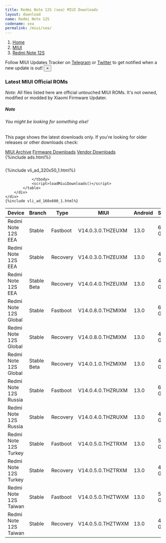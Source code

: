 ```yaml
---
title: Redmi Note 12S (sea) MIUI Downloads
layout: download
name: Redmi Note 12S
codename: sea
permalink: /miui/sea/
---
```

<nav aria-label="breadcrumb">
    <ol class="breadcrumb">
        <li class="breadcrumb-item"><a href="/">Home</a></li>
        <li class="breadcrumb-item"><a href="/miui/">MIUI</a></li>
        <li class="breadcrumb-item active" aria-current="page"><a href="/miui/sea/">Redmi Note 12S</a></li>
    </ol>
</nav>
<div class="alert alert-primary alert-dismissible fade show" role="alert">
    Follow MIUI Updates Tracker on <a href="https://t.me/MIUIUpdatesTracker" class="alert-link">Telegram</a>
     or <a href="https://twitter.com/MiFwUpdater" class="alert-link">Twitter</a> to get notified when a new update is out!
    <button type="button" class="close" data-dismiss="alert" aria-label="Close">
        <span aria-hidden="true">&times;</span>
    </button>
</div>

### Latest MIUI Official ROMs
*Note*: All files listed here are official untouched MIUI ROMs. It's not owned, modified or modded by Xiaomi Firmware Updater.
<div class="card">
  <div class="card-body">
    <h5 class="card-title">Note</h5>
    <h6 class="card-subtitle mb-2 text-muted">You might be looking for something else!</h6>
    <p class="card-text">This page shows the latest downloads only.
     If you're looking for older releases or other downloads check:</p>
    <a href="/archive/miui/sea/" class="card-link">MIUI Archive</a>
    <a href="/firmware/sea/" class="card-link">Firmware Downloads</a>
    <a href="/vendor/sea/" class="card-link">Vendor Downloads</a>
  </div>
</div>
{%include ads.html%}
<div class="row justify-content-center">
    <div class="col-10">
        <div class="table-responsive-md" style="margin-top: 25px;">
            {%include vli_ad_320x50_1.html%}
            <table id="miui" class="display dt-responsive nowrap compact table table-striped table-hover table-sm">
                <thead class="thead-dark">
                    <tr>
                        <th data-ref="device">Device</th>
                        <th data-ref="branch">Branch</th>
                        <th data-ref="type">Type</th>
                        <th data-ref="miui">MIUI</th>
                        <th data-ref="android">Android</th>
                        <th data-ref="size">Size</th>
                        <th data-ref="size">Date</th>
                        <th data-ref="link">Link</th>
                    </tr>
                </thead>
                <tbody>
                <tr><td>Redmi Note 12S EEA</td><td>Stable</td><td>Fastboot</td><td>V14.0.3.0.THZEUXM</td><td>13.0</td><td>6.4 GB</td><td>2023-07-11</td><td><a href="/miui/sea/stable/V14.0.3.0.THZEUXM/">Download</a></td></tr>
<tr><td>Redmi Note 12S EEA</td><td>Stable</td><td>Recovery</td><td>V14.0.3.0.THZEUXM</td><td>13.0</td><td>4.0 GB</td><td>2023-07-24</td><td><a href="/miui/sea/stable/V14.0.3.0.THZEUXM/">Download</a></td></tr>
<tr><td>Redmi Note 12S EEA</td><td>Stable Beta</td><td>Recovery</td><td>V14.0.4.0.THZEUXM</td><td>13.0</td><td>4.0 GB</td><td>2023-10-20</td><td><a href="/miui/sea/stable beta/V14.0.4.0.THZEUXM/">Download</a></td></tr>
<tr><td>Redmi Note 12S Global</td><td>Stable</td><td>Fastboot</td><td>V14.0.8.0.THZMIXM</td><td>13.0</td><td>6.8 GB</td><td>2023-09-25</td><td><a href="/miui/sea/stable/V14.0.8.0.THZMIXM/">Download</a></td></tr>
<tr><td>Redmi Note 12S Global</td><td>Stable</td><td>Recovery</td><td>V14.0.8.0.THZMIXM</td><td>13.0</td><td>4.1 GB</td><td>2023-10-10</td><td><a href="/miui/sea/stable/V14.0.8.0.THZMIXM/">Download</a></td></tr>
<tr><td>Redmi Note 12S Global</td><td>Stable Beta</td><td>Recovery</td><td>V14.0.1.0.THZMIXM</td><td>13.0</td><td>4.1 GB</td><td>2023-05-10</td><td><a href="/miui/sea/stable beta/V14.0.1.0.THZMIXM/">Download</a></td></tr>
<tr><td>Redmi Note 12S Russia</td><td>Stable</td><td>Fastboot</td><td>V14.0.4.0.THZRUXM</td><td>13.0</td><td>6.5 GB</td><td>2023-10-08</td><td><a href="/miui/sea/stable/V14.0.4.0.THZRUXM/">Download</a></td></tr>
<tr><td>Redmi Note 12S Russia</td><td>Stable</td><td>Recovery</td><td>V14.0.4.0.THZRUXM</td><td>13.0</td><td>4.0 GB</td><td>2023-10-20</td><td><a href="/miui/sea/stable/V14.0.4.0.THZRUXM/">Download</a></td></tr>
<tr><td>Redmi Note 12S Turkey</td><td>Stable</td><td>Fastboot</td><td>V14.0.5.0.THZTRXM</td><td>13.0</td><td>5.8 GB</td><td>2023-11-02</td><td><a href="/miui/sea/stable/V14.0.5.0.THZTRXM/">Download</a></td></tr>
<tr><td>Redmi Note 12S Turkey</td><td>Stable</td><td>Recovery</td><td>V14.0.5.0.THZTRXM</td><td>13.0</td><td>4.0 GB</td><td>2023-11-15</td><td><a href="/miui/sea/stable/V14.0.5.0.THZTRXM/">Download</a></td></tr>
<tr><td>Redmi Note 12S Taiwan</td><td>Stable</td><td>Fastboot</td><td>V14.0.5.0.THZTWXM</td><td>13.0</td><td>5.5 GB</td><td>2023-11-02</td><td><a href="/miui/sea/stable/V14.0.5.0.THZTWXM/">Download</a></td></tr>
<tr><td>Redmi Note 12S Taiwan</td><td>Stable</td><td>Recovery</td><td>V14.0.5.0.THZTWXM</td><td>13.0</td><td>4.0 GB</td><td>2023-11-15</td><td><a href="/miui/sea/stable/V14.0.5.0.THZTWXM/">Download</a></td></tr>

                </tbody>
                <script>loadMiuiDownloads()</script>
            </table>
        </div>
    </div>
    {%include vli_ad_160x600_1.html%}
</div>
